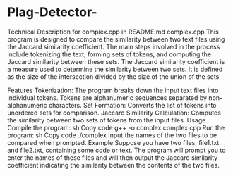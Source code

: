 # Plag-Detector-
Technical Description for complex.cpp in README.md
complex.cpp
This program is designed to compare the similarity between two text files using the Jaccard similarity coefficient. The main steps involved in the process include tokenizing the text, forming sets of tokens, and computing the Jaccard similarity between these sets. The Jaccard similarity coefficient is a measure used to determine the similarity between two sets. It is defined as the size of the intersection divided by the size of the union of the sets.

Features
Tokenization: The program breaks down the input text files into individual tokens. Tokens are alphanumeric sequences separated by non-alphanumeric characters.
Set Formation: Converts the list of tokens into unordered sets for comparison.
Jaccard Similarity Calculation: Computes the similarity between two sets of tokens from the input files.
Usage
Compile the program:
sh
Copy code
g++ -o complex complex.cpp
Run the program:
sh
Copy code
./complex
Input the names of the two files to be compared when prompted.
Example
Suppose you have two files, file1.txt and file2.txt, containing some code or text. The program will prompt you to enter the names of these files and will then output the Jaccard similarity coefficient indicating the similarity between the contents of the two files.

